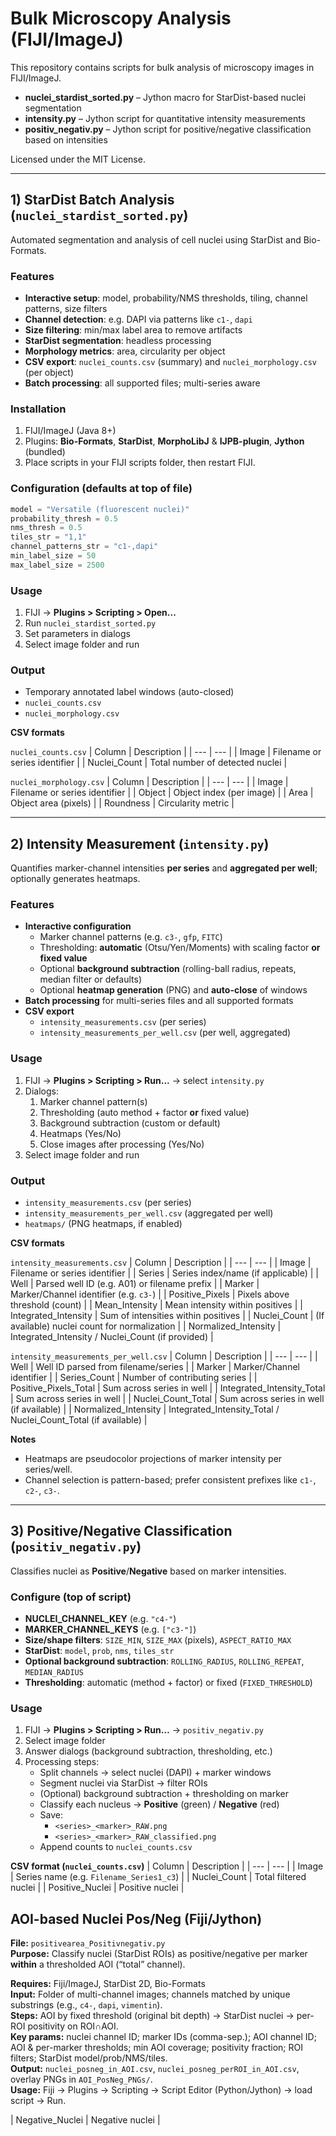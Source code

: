 # Bulk Microscopy Analysis (FIJI/ImageJ)

This repository contains scripts for bulk analysis of microscopy images in FIJI/ImageJ.

- **nuclei_stardist_sorted.py** – Jython macro for StarDist-based nuclei segmentation  
- **intensity.py** – Jython script for quantitative intensity measurements  
- **positiv_negativ.py** – Jython script for positive/negative classification based on intensities  

Licensed under the MIT License.

---

## 1) StarDist Batch Analysis (`nuclei_stardist_sorted.py`)

Automated segmentation and analysis of cell nuclei using StarDist and Bio-Formats.

### Features
- **Interactive setup**: model, probability/NMS thresholds, tiling, channel patterns, size filters
- **Channel detection**: e.g. DAPI via patterns like `c1-`, `dapi`
- **Size filtering**: min/max label area to remove artifacts
- **StarDist segmentation**: headless processing
- **Morphology metrics**: area, circularity per object
- **CSV export**: `nuclei_counts.csv` (summary) and `nuclei_morphology.csv` (per object)
- **Batch processing**: all supported files; multi-series aware

### Installation
1. FIJI/ImageJ (Java 8+)
2. Plugins: **Bio-Formats**, **StarDist**, **MorphoLibJ** & **IJPB-plugin**, **Jython** (bundled)
3. Place scripts in your FIJI scripts folder, then restart FIJI.

### Configuration (defaults at top of file)
```java
model = "Versatile (fluorescent nuclei)"
probability_thresh = 0.5
nms_thresh = 0.5
tiles_str = "1,1"
channel_patterns_str = "c1-,dapi"
min_label_size = 50
max_label_size = 2500
```

### Usage
1. FIJI → **Plugins > Scripting > Open...**
2. Run `nuclei_stardist_sorted.py`
3. Set parameters in dialogs
4. Select image folder and run

### Output
- Temporary annotated label windows (auto-closed)
- `nuclei_counts.csv`
- `nuclei_morphology.csv`

**CSV formats**

`nuclei_counts.csv`
| Column | Description |
| --- | --- |
| Image | Filename or series identifier |
| Nuclei_Count | Total number of detected nuclei |

`nuclei_morphology.csv`
| Column | Description |
| --- | --- |
| Image | Filename or series identifier |
| Object | Object index (per image) |
| Area | Object area (pixels) |
| Roundness | Circularity metric |

---

## 2) Intensity Measurement (`intensity.py`)

Quantifies marker-channel intensities **per series** and **aggregated per well**; optionally generates heatmaps.

### Features
- **Interactive configuration**
  - Marker channel patterns (e.g. `c3-`, `gfp`, `FITC`)
  - Thresholding: **automatic** (Otsu/Yen/Moments) with scaling factor **or** **fixed value**
  - Optional **background subtraction** (rolling-ball radius, repeats, median filter or defaults)
  - Optional **heatmap generation** (PNG) and **auto-close** of windows
- **Batch processing** for multi-series files and all supported formats
- **CSV export**
  - `intensity_measurements.csv` (per series)
  - `intensity_measurements_per_well.csv` (per well, aggregated)

### Usage
1. FIJI → **Plugins > Scripting > Run...** → select `intensity.py`
2. Dialogs:
   1) Marker channel pattern(s)  
   2) Thresholding (auto method + factor **or** fixed value)  
   3) Background subtraction (custom or default)  
   4) Heatmaps (Yes/No)  
   5) Close images after processing (Yes/No)
3. Select image folder and run

### Output
- `intensity_measurements.csv` (per series)
- `intensity_measurements_per_well.csv` (aggregated per well)
- `heatmaps/` (PNG heatmaps, if enabled)

**CSV formats**

`intensity_measurements.csv`
| Column | Description |
| --- | --- |
| Image | Filename or series identifier |
| Series | Series index/name (if applicable) |
| Well | Parsed well ID (e.g. A01) or filename prefix |
| Marker | Marker/Channel identifier (e.g. `c3-`) |
| Positive_Pixels | Pixels above threshold (count) |
| Mean_Intensity | Mean intensity within positives |
| Integrated_Intensity | Sum of intensities within positives |
| Nuclei_Count | (If available) nuclei count for normalization |
| Normalized_Intensity | Integrated_Intensity / Nuclei_Count (if provided) |

`intensity_measurements_per_well.csv`
| Column | Description |
| --- | --- |
| Well | Well ID parsed from filename/series |
| Marker | Marker/Channel identifier |
| Series_Count | Number of contributing series |
| Positive_Pixels_Total | Sum across series in well |
| Integrated_Intensity_Total | Sum across series in well |
| Nuclei_Count_Total | Sum across series in well (if available) |
| Normalized_Intensity | Integrated_Intensity_Total / Nuclei_Count_Total (if available) |

**Notes**
- Heatmaps are pseudocolor projections of marker intensity per series/well.
- Channel selection is pattern-based; prefer consistent prefixes like `c1-`, `c2-`, `c3-`.

---

## 3) Positive/Negative Classification (`positiv_negativ.py`)

Classifies nuclei as **Positive**/**Negative** based on marker intensities.

### Configure (top of script)
- **NUCLEI_CHANNEL_KEY** (e.g. `"c4-"`)
- **MARKER_CHANNEL_KEYS** (e.g. `["c3-"]`)
- **Size/shape filters**: `SIZE_MIN`, `SIZE_MAX` (pixels), `ASPECT_RATIO_MAX`
- **StarDist**: `model`, `prob`, `nms`, `tiles_str`
- **Optional background subtraction**: `ROLLING_RADIUS`, `ROLLING_REPEAT`, `MEDIAN_RADIUS`
- **Thresholding**: automatic (method + factor) or fixed (`FIXED_THRESHOLD`)

### Usage
1. FIJI → **Plugins > Scripting > Run…** → `positiv_negativ.py`
2. Select image folder
3. Answer dialogs (background subtraction, thresholding, etc.)
4. Processing steps:
   - Split channels → select nuclei (DAPI) + marker windows  
   - Segment nuclei via StarDist → filter ROIs  
   - (Optional) background subtraction + thresholding on marker  
   - Classify each nucleus → **Positive** (green) / **Negative** (red)  
   - Save:
     - `<series>_<marker>_RAW.png`
     - `<series>_<marker>_RAW_classified.png`
   - Append counts to `nuclei_counts.csv`

**CSV format (`nuclei_counts.csv`)**
| Column | Description |
| --- | --- |
| Image | Series name (e.g. `Filename_Series1_c3`) |
| Nuclei_Count | Total filtered nuclei |
| Positive_Nuclei | Positive nuclei |

## AOI-based Nuclei Pos/Neg (Fiji/Jython)

**File:** `positivearea_Positivnegativ.py`  
**Purpose:** Classify nuclei (StarDist ROIs) as positive/negative per marker **within** a thresholded AOI (“total” channel).

**Requires:** Fiji/ImageJ, StarDist 2D, Bio-Formats  
**Input:** Folder of multi-channel images; channels matched by unique substrings (e.g., `c4-`, `dapi`, `vimentin`).  
**Steps:** AOI by fixed threshold (original bit depth) → StarDist nuclei → per-ROI positivity on ROI∩AOI.  
**Key params:** nuclei channel ID; marker IDs (comma-sep.); AOI channel ID; AOI & per-marker thresholds; min AOI coverage; positivity fraction; ROI filters; StarDist model/prob/NMS/tiles.  
**Output:** `nuclei_posneg_in_AOI.csv`, `nuclei_posneg_perROI_in_AOI.csv`, overlay PNGs in `AOI_PosNeg_PNGs/`.  
**Usage:** Fiji → Plugins → Scripting → Script Editor (Python/Jython) → load script → Run.

| Negative_Nuclei | Negative nuclei |

